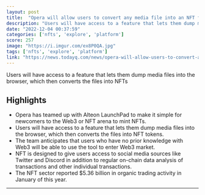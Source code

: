 ```yaml
---
layout: post
title:  "Opera will allow users to convert any media file into an NFT for free"
description: "Users will have access to a feature that lets them dump media files into the browser, which then converts the files into NFTs"
date: "2022-12-04 00:37:59"
categories: ['nfts', 'explore', 'platform']
score: 257
image: "https://i.imgur.com/ex8P0QA.jpg"
tags: ['nfts', 'explore', 'platform']
link: "https://news.todayq.com/news/opera-will-allow-users-to-convert-any-media-file-into-an-nft-for-free/"
---
```


Users will have access to a feature that lets them dump media files into the browser, which then converts the files into NFTs

## Highlights

- Opera has teamed up with Alteon LaunchPad to make it simple for newcomers to the Web3 or NFT arena to mint NFTs.
- Users will have access to a feature that lets them dump media files into the browser, which then converts the files into NFT tokens.
- The team anticipates that users who have no prior knowledge with Web3 will be able to use the tool to enter Web3 market.
- NFT is designed to give users access to social media sources like Twitter and Discord in addition to regular on-chain data analysis of transactions and other individual transactions.
- The NFT sector reported $5.36 billion in organic trading activity in January of this year.

---
